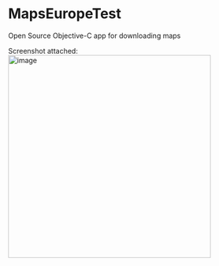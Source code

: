 # MapsEuropeTest
Open Source Objective-C app for downloading maps

Screenshot attached:
<img width="411" alt="image" src="https://github.com/denysApple/MapsEuropeTest/assets/35520974/90bcd135-c255-4e86-90ee-b5d3cbfa7299">

